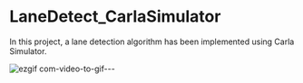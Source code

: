 # LaneDetect_CarlaSimulator
In this project, a lane detection algorithm has been implemented using Carla Simulator.


![ezgif com-video-to-gif---](https://user-images.githubusercontent.com/81799459/224973024-9515cab1-b538-471e-9cdf-19f690e884fc.gif)


